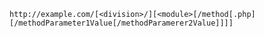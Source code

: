 

    http://example.com/[<division>/][<module>[/method[.php][/methodParameter1Value[/methodParamerer2Value]]]]
